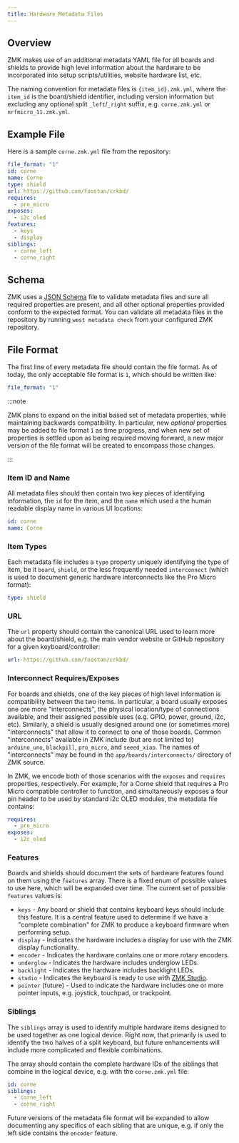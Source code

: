 ```yaml
---
title: Hardware Metadata Files
---
```


## Overview

ZMK makes use of an additional metadata YAML file for all boards and shields to provide high level information about the hardware to be incorporated into setup scripts/utilities, website hardware list, etc.

The naming convention for metadata files is `{item_id}.zmk.yml`, where the `item_id` is the board/shield identifier, including version information but excluding any optional split `_left`/`_right` suffix, e.g. `corne.zmk.yml` or `nrfmicro_11.zmk.yml`.

## Example File

Here is a sample `corne.zmk.yml` file from the repository:

```yaml
file_format: "1"
id: corne
name: Corne
type: shield
url: https://github.com/foostan/crkbd/
requires:
  - pro_micro
exposes:
  - i2c_oled
features:
  - keys
  - display
siblings:
  - corne_left
  - corne_right
```

## Schema

ZMK uses a [JSON Schema](https://github.com/zmkfirmware/zmk/blob/main/schema/hardware-metadata.schema.json) file to validate metadata files and sure all required properties are present, and all other optional properties provided conform to the expected format. You can validate all metadata files in the repository by running `west metadata check` from your configured ZMK repository.

## File Format

The first line of every metadata file should contain the file format. As of today, the only acceptable file format is `1`, which should be written like:

```yaml
file_format: "1"
```

:::note

ZMK plans to expand on the initial based set of metadata properties, while maintaining backwards compatibility. In particular, new _optional_ properties may be added to file format `1` as time progress, and when new set of properties is settled upon as being required moving forward, a new major version of the file format will be created to encompass those changes.

:::

### Item ID and Name

All metadata files should then contain two key pieces of identifying information, the `id` for the item, and the `name` which used a the human readable display name in various UI locations:

```yaml
id: corne
name: Corne
```

### Item Types

Each metadata file includes a `type` property uniquely identifying the type of item, be it `board`, `shield`, or the less frequently needed `interconnect` (which is used to document generic hardware interconnects like the Pro Micro format):

```yaml
type: shield
```

### URL

The `url` property should contain the canonical URL used to learn more about the board/shield, e.g. the main vendor website or GitHub repository for a given keyboard/controller:

```yaml
url: https://github.com/foostan/crkbd/
```

### Interconnect Requires/Exposes

For boards and shields, one of the key pieces of high level information is compatibility between the two items. In particular, a board usually exposes one ore more "interconnects", the physical location/type of connections available, and their assigned possible uses (e.g. GPIO, power, ground, i2c, etc). Similarly, a shield is usually designed around one (or sometimes more) "interconnects" that allow it to connect to one of those boards. Common "interconnects" available in ZMK include (but are not limited to) `arduino_uno`, `blackpill`, `pro_micro`, and `seeed_xiao`. The names of "interconnects" may be found in the `app/boards/interconnects/` directory of ZMK source.

In ZMK, we encode both of those scenarios with the `exposes` and `requires` properties, respectively. For example, for a Corne shield that requires a Pro Micro compatible controller to function, and simultaneously exposes a four pin header to be used by standard i2c OLED modules, the metadata file contains:

```yaml
requires:
  - pro_micro
exposes:
  - i2c_oled
```

### Features

Boards and shields should document the sets of hardware features found on them using the `features` array. There is a fixed enum of possible values to use here, which will be expanded over time. The current set of possible `features` values is:

- `keys` - Any board or shield that contains keyboard keys should include this feature. It is a central feature used to determine if we have a "complete combination" for ZMK to produce a keyboard firmware when performing setup.
- `display` - Indicates the hardware includes a display for use with the ZMK display functionality.
- `encoder` - Indicates the hardware contains one or more rotary encoders.
- `underglow` - Indicates the hardware includes underglow LEDs.
- `backlight` - Indicates the hardware includes backlight LEDs.
- `studio` - Indicates the keyboard is ready to use with [ZMK Studio](../../features/studio.md).
- `pointer` (future) - Used to indicate the hardware includes one or more pointer inputs, e.g. joystick, touchpad, or trackpoint.

### Siblings

The `siblings` array is used to identify multiple hardware items designed to be used together as one logical device. Right now, that primarily is used to identify the two halves of a split keyboard, but future enhancements will include more complicated and flexible combinations.

The array should contain the complete hardware IDs of the siblings that combine in the logical device, e.g. with the `corne.zmk.yml` file:

```yaml
id: corne
siblings:
  - corne_left
  - corne_right
```

Future versions of the metadata file format will be expanded to allow documenting any specifics of each sibling that are unique, e.g. if only the left side contains the `encoder` feature.
